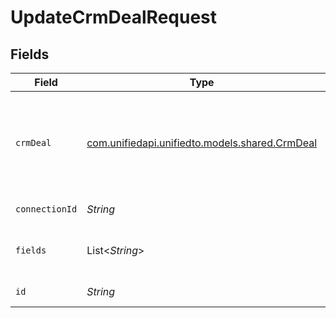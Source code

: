 # UpdateCrmDealRequest


## Fields

| Field                                                                            | Type                                                                             | Required                                                                         | Description                                                                      |
| -------------------------------------------------------------------------------- | -------------------------------------------------------------------------------- | -------------------------------------------------------------------------------- | -------------------------------------------------------------------------------- |
| `crmDeal`                                                                        | [com.unifiedapi.unifiedto.models.shared.CrmDeal](../../models/shared/CrmDeal.md) | :heavy_minus_sign:                                                               | A deal represents an opportunity with companies and/or contacts                  |
| `connectionId`                                                                   | *String*                                                                         | :heavy_check_mark:                                                               | ID of the connection                                                             |
| `fields`                                                                         | List<*String*>                                                                   | :heavy_minus_sign:                                                               | Comma-delimited fields to return                                                 |
| `id`                                                                             | *String*                                                                         | :heavy_check_mark:                                                               | ID of the Deal                                                                   |